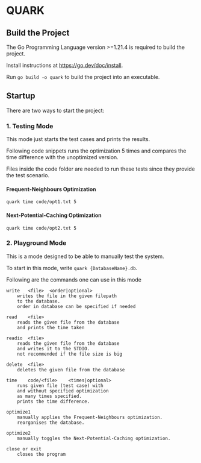 # QUARK

## Build the Project
The Go Programming Language version >=1.21.4  is required to build the project.

Install instructions at <https://go.dev/doc/install>.

Run `go build -o quark` to build the project into an executable.

## Startup
There are two ways to start the project:

### 1. Testing Mode
This mode just starts the test cases and prints the results.

Following code snippets runs the optimization 5 times and compares the time difference with the unoptimized version.

Files inside the code folder are needed to run these tests
since they provide the test scenario.
#### Frequent-Neighbours Optimization
```
quark time code/opt1.txt 5
``` 
#### Next-Potential-Caching Optimization
```
quark time code/opt2.txt 5
``` 

### 2. Playground Mode
This is a mode designed to be able to manually test the system.

To start in this mode, write `quark {DatabaseName}.db`.

Following are the commands one can use in this mode
```
write   <file>  <order|optional>
    writes the file in the given filepath
    to the database.
    order in database can be specified if needed

read    <file>
    reads the given file from the database
    and prints the time taken

readio  <file>
    reads the given file from the database
    and writes it to the STDIO.
    not recommended if the file size is big

delete  <file>
    deletes the given file from the database

time    code/<file>    <times|optional>
    runs given file (test case) with 
    and without specified optimization 
    as many times specified.
    prints the time difference.

optimize1
    manually applies the Frequent-Neighbours optimization.
    reorganises the database.

optimize2
    manually toggles the Next-Potential-Caching optimization.

close or exit
    closes the program
```